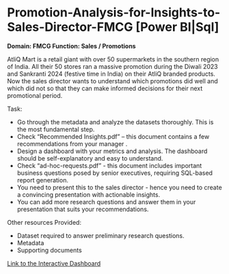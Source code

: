 # Promotion-Analysis-for-Insights-to-Sales-Director-FMCG [Power BI|Sql]
**Domain:  FMCG       Function: Sales / Promotions**

AtliQ Mart is a retail giant with over 50 supermarkets in the southern region of India. All their 50 stores ran a massive promotion during the Diwali 2023 and Sankranti 2024 (festive time in India) on their AtliQ branded products. Now the sales director wants to understand which promotions did well and which did not so that they can make informed decisions for their next promotional period.  

Task: 
- Go through the metadata and analyze the datasets thoroughly. This is the most fundamental step. 
- Check “Recommended Insights.pdf” – this document contains a few recommendations from your manager .  
- Design a dashboard with your metrics and analysis. The dashboard should be self-explanatory and easy to understand.
- Check “ad-hoc-requests.pdf” - this document includes important business questions posed by senior executives, requiring SQL-based report generation.
- You need to present this to the sales director - hence you need to create a convincing presentation with actionable insights.  
- You can add more research questions and answer them in your presentation that suits your recommendations.  


Other resources Provided:
- Dataset required to answer preliminary research questions.
- Metadata
- Supporting documents

[Link to the Interactive Dashboard](https://app.powerbi.com/view?r=eyJrIjoiNzMwMzcyZWEtMWE3MC00MGE1LThlOTgtMDUyYWVjZTY1NjBkIiwidCI6ImM2ZTU0OWIzLTVmNDUtNDAzMi1hYWU5LWQ0MjQ0ZGM1YjJjNCJ9)

